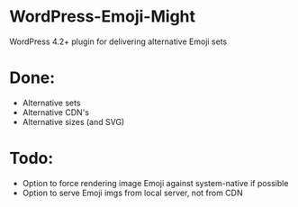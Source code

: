 # WordPress-Emoji-Might
WordPress 4.2+ plugin for delivering alternative Emoji sets

Done:
=====
* Alternative sets
* Alternative CDN's
* Alternative sizes (and SVG)

Todo:
=====
* Option to force rendering image Emoji against system-native if possible
* Option to serve Emoji imgs from local server, not from CDN